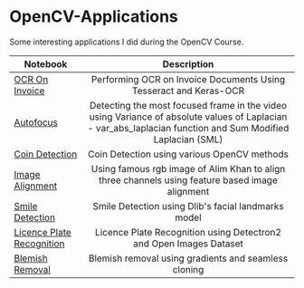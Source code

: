 # OpenCV-Applications
Some interesting applications I did during the OpenCV Course.

| Notebook      | Description   |
| ------------- |:-------------:|
| [OCR On Invoice](http://nbviewer.jupyter.org/github/Uxell/OpenCV-Applications/blob/main/OCR_on_invoice/OCR_on_Invoice.ipynb) | Performing OCR on Invoice Documents Using Tesseract and Keras-OCR |
| [Autofocus](http://nbviewer.jupyter.org/github/Uxell/OpenCV-Applications/blob/main/auto_focus/Autofocus-assignment.ipynb) | Detecting the most focused frame in the video using Variance of absolute values of Laplacian - var_abs_laplacian function and Sum Modified Laplacian (SML) |
| [Coin Detection](http://nbviewer.jupyter.org/github/Uxell/OpenCV-Applications/blob/main/coin_detection/Coin-Detection-Assignment.ipynb) | Coin Detection using various OpenCV methods|
| [Image Alignment](http://nbviewer.jupyter.org/github/Uxell/OpenCV-Applications/blob/main/image_alignment/Assignment_Feature_based_Image_Alignment.ipynb) | Using famous rgb image of Alim Khan to align three channels using feature based image alignment |
| [Smile Detection](http://nbviewer.jupyter.org/github/Uxell/OpenCV-Applications/blob/main/smile_detection/Smile_Detection.ipynb) | Smile Detection using Dlib's facial landmarks model |
| [Licence Plate Recognition](http://nbviewer.jupyter.org/github/Uxell/OpenCV-Applications/blob/main/licence_plate_recognition.ipynb) | Licence Plate Recognition using Detectron2 and Open Images Dataset |
| [Blemish Removal](https://github.com/Uxell/OpenCV-Applications/blob/main/blemish_removal/submission.py) | Blemish removal using gradients and seamless cloning |
